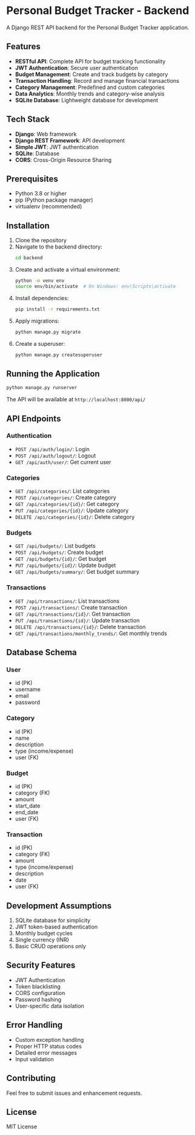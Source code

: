 # Personal Budget Tracker - Backend

A Django REST API backend for the Personal Budget Tracker application.

## Features

- **RESTful API**: Complete API for budget tracking functionality
- **JWT Authentication**: Secure user authentication
- **Budget Management**: Create and track budgets by category
- **Transaction Handling**: Record and manage financial transactions
- **Category Management**: Predefined and custom categories
- **Data Analytics**: Monthly trends and category-wise analysis
- **SQLite Database**: Lightweight database for development

## Tech Stack

- **Django**: Web framework
- **Django REST Framework**: API development
- **Simple JWT**: JWT authentication
- **SQLite**: Database
- **CORS**: Cross-Origin Resource Sharing

## Prerequisites

- Python 3.8 or higher
- pip (Python package manager)
- virtualenv (recommended)

## Installation

1. Clone the repository
2. Navigate to the backend directory:
   ```bash
   cd backend
   ```
3. Create and activate a virtual environment:
   ```bash
   python -m venv env
   source env/bin/activate  # On Windows: env\Scripts\activate
   ```
4. Install dependencies:
   ```bash
   pip install -r requirements.txt
   ```
5. Apply migrations:
   ```bash
   python manage.py migrate
   ```
6. Create a superuser:
   ```bash
   python manage.py createsuperuser
   ```

## Running the Application

```bash
python manage.py runserver
```

The API will be available at `http://localhost:8000/api/`

## API Endpoints

### Authentication
- `POST /api/auth/login/`: Login
- `POST /api/auth/logout/`: Logout
- `GET /api/auth/user/`: Get current user

### Categories
- `GET /api/categories/`: List categories
- `POST /api/categories/`: Create category
- `GET /api/categories/{id}/`: Get category
- `PUT /api/categories/{id}/`: Update category
- `DELETE /api/categories/{id}/`: Delete category

### Budgets
- `GET /api/budgets/`: List budgets
- `POST /api/budgets/`: Create budget
- `GET /api/budgets/{id}/`: Get budget
- `PUT /api/budgets/{id}/`: Update budget
- `GET /api/budgets/summary/`: Get budget summary

### Transactions
- `GET /api/transactions/`: List transactions
- `POST /api/transactions/`: Create transaction
- `GET /api/transactions/{id}/`: Get transaction
- `PUT /api/transactions/{id}/`: Update transaction
- `DELETE /api/transactions/{id}/`: Delete transaction
- `GET /api/transactions/monthly_trends/`: Get monthly trends

## Database Schema

### User
- id (PK)
- username
- email
- password

### Category
- id (PK)
- name
- description
- type (income/expense)
- user (FK)

### Budget
- id (PK)
- category (FK)
- amount
- start_date
- end_date
- user (FK)

### Transaction
- id (PK)
- category (FK)
- amount
- type (income/expense)
- description
- date
- user (FK)

## Development Assumptions

1. SQLite database for simplicity
2. JWT token-based authentication
3. Monthly budget cycles
4. Single currency (INR)
5. Basic CRUD operations only

## Security Features

- JWT Authentication
- Token blacklisting
- CORS configuration
- Password hashing
- User-specific data isolation

## Error Handling

- Custom exception handling
- Proper HTTP status codes
- Detailed error messages
- Input validation

## Contributing

Feel free to submit issues and enhancement requests.

## License

MIT License 